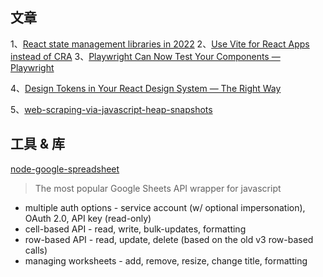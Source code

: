 ## 文章
1、[React state management libraries in 2022](https://albertgao.xyz/2022/02/19/react-state-management-libraries-2022/)
2、[Use Vite for React Apps instead of CRA](https://dev.to/nilanth/use-vite-for-react-apps-instead-of-cra-3pkg)
3、[Playwright Can Now Test Your Components — Playwright](https://github.com/microsoft/playwright/releases/tag/v1.22.0)

4、[Design Tokens in Your React Design System — The Right Way](https://javascript.plainenglish.io/design-tokens-in-a-react-component-design-system-the-right-way-f55d392fb540)

5、[web-scraping-via-javascript-heap-snapshots](https://www.adriancooney.ie/blog/web-scraping-via-javascript-heap-snapshots)

## 工具 & 库

[node-google-spreadsheet](https://github.com/theoephraim/node-google-spreadsheet)
> The most popular Google Sheets API wrapper for javascript

- multiple auth options - service account (w/ optional impersonation), OAuth 2.0, API key (read-only)
- cell-based API - read, write, bulk-updates, formatting
- row-based API - read, update, delete (based on the old v3 row-based calls)
- managing worksheets - add, remove, resize, change title, formatting